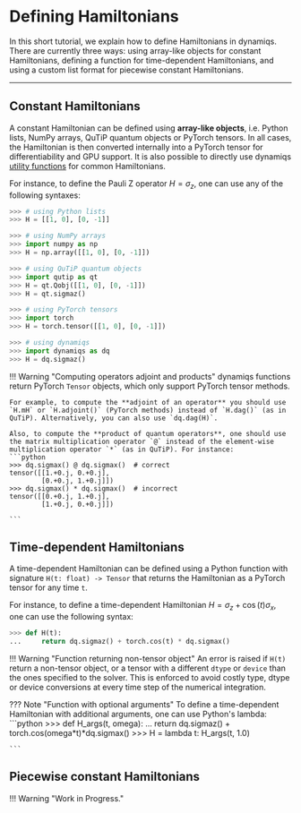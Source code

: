 # Defining Hamiltonians

In this short tutorial, we explain how to define Hamiltonians in dynamiqs. There are currently three ways: using array-like objects for constant Hamiltonians, defining a function for time-dependent Hamiltonians, and using a custom list format for piecewise constant Hamiltonians.

***

## Constant Hamiltonians

A constant Hamiltonian can be defined using **array-like objects**, i.e. Python lists, NumPy arrays, QuTiP quantum objects or PyTorch tensors. In all cases, the Hamiltonian is then converted internally into a PyTorch tensor for differentiability and GPU support. It is also possible to directly use dynamiqs [utility functions](../python_api/index.md) for common Hamiltonians.

For instance, to define the Pauli Z operator $H = \sigma_z$, one can use any of the following syntaxes:

```python
>>> # using Python lists
>>> H = [[1, 0], [0, -1]]

>>> # using NumPy arrays
>>> import numpy as np
>>> H = np.array([[1, 0], [0, -1]])

>>> # using QuTiP quantum objects
>>> import qutip as qt
>>> H = qt.Qobj([[1, 0], [0, -1]])
>>> H = qt.sigmaz()

>>> # using PyTorch tensors
>>> import torch
>>> H = torch.tensor([[1, 0], [0, -1]])

>>> # using dynamiqs
>>> import dynamiqs as dq
>>> H = dq.sigmaz()

```

!!! Warning "Computing operators adjoint and products"
    dynamiqs functions return PyTorch `Tensor` objects, which only support PyTorch tensor methods.

    For example, to compute the **adjoint of an operator** you should use `H.mH` or `H.adjoint()` (PyTorch methods) instead of `H.dag()` (as in QuTiP). Alternatively, you can also use `dq.dag(H)`.

    Also, to compute the **product of quantum operators**, one should use the matrix multiplication operator `@` instead of the element-wise multiplication operator `*` (as in QuTiP). For instance:
    ```python
    >>> dq.sigmax() @ dq.sigmax()  # correct
    tensor([[1.+0.j, 0.+0.j],
            [0.+0.j, 1.+0.j]])
    >>> dq.sigmax() * dq.sigmax()  # incorrect
    tensor([[0.+0.j, 1.+0.j],
            [1.+0.j, 0.+0.j]])

    ```

## Time-dependent Hamiltonians

A time-dependent Hamiltonian can be defined using a Python function with signature `H(t: float) -> Tensor` that returns the Hamiltonian as a PyTorch tensor for any time `t`.

For instance, to define a time-dependent Hamiltonian $H = \sigma_z + \cos(t)\sigma_x$, one can use the following syntax:

```python
>>> def H(t):
...     return dq.sigmaz() + torch.cos(t) * dq.sigmax()

```

!!! Warning "Function returning non-tensor object"
    An error is raised if `H(t)` return a non-tensor object, or a tensor with a different `dtype` or `device` than the ones specified to the solver. This is enforced to avoid costly type, dtype or device conversions at every time step of the numerical integration.

??? Note "Function with optional arguments"
    To define a time-dependent Hamiltonian with additional arguments, one can use Python's lambda:
    ```python
    >>> def H_args(t, omega):
    ...    return dq.sigmaz() + torch.cos(omega*t)*dq.sigmax()
    >>> H = lambda t: H_args(t, 1.0)

    ```

## Piecewise constant Hamiltonians

!!! Warning "Work in Progress."
